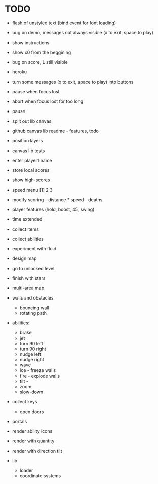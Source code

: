 # TODO

- flash of unstyled text (bind event for font loading)
- bug on demo, messages not always visible (x to exit, space to play)
- show instructions
- show x0 from the beggining
- bug on score, L still visible
- heroku

- turn some messages (x to exit, space to play) into buttons

- pause when focus lost
- abort when focus lost for too long
- pause
- split out lib canvas
- github canvas lib readme - features, todo
- position layers
- canvas lib tests
- enter player1 name
- store local scores
- show high-scores
- speed menu [1] 2 3
- modify scoring - distance * speed - deaths
- player features (hold, boost, 45, swing)
- time extended
- collect items
- collect abilities
- experiment with fluid
- design map
- go to unlocked level
- finish with stars
- multi-area map


- walls and obstacles
  - bouncing wall
  - rotating path

- abilities:
  - brake
  - jet
  - turn 90 left
  - turn 90 right
  - nudge left
  - nudge right
  - wave
  - ice - freeze walls
  - fire - explode walls
  - tilt -
  - zoom
  - slow-down

- collect keys
  - open doors

- portals

- render ability icons
- render with quantity
- render with direction tilt

- lib
  - loader
  - coordinate systems